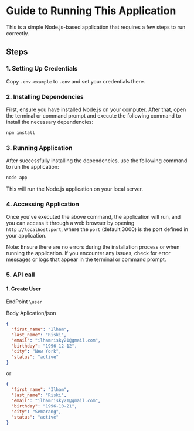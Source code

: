 # Guide to Running This Application

This is a simple Node.js-based application that requires a few steps to run correctly.

## Steps

### 1. Setting Up Credentials

Copy ```.env.example``` to ```.env``` and set your credentials there.

### 2. Installing Dependencies

First, ensure you have installed Node.js on your computer. After that, open the terminal or command prompt and execute the following command to install the necessary dependencies:
   ```bash
   npm install
   ```

### 3. Running Application

After successfully installing the dependencies, use the following command to run the application:
   ```bash
   node app
   ```
This will run the Node.js application on your local server.

### 4. Accessing Application

Once you've executed the above command, the application will run, and you can access it through a web browser by opening `http://localhost:port`, where the `port` (default 3000) is the port defined in your application.

Note: Ensure there are no errors during the installation process or when running the application. If you encounter any issues, check for error messages or logs that appear in the terminal or command prompt.

### 5. API call

#### 1. Create User
EndPoint
`\user`

Body Aplication/json
```json
{
  "first_name": "Ilham",
  "last_name": "Riski",
  "email": "ilhamrisky21@gmail.com",
  "birthday": "1996-12-12",
  "city": "New York",
  "status": "active"
}
```
or
```json
{
  "first_name": "Ilham",
  "last_name": "Riski",
  "email": "ilhamrisky21@gmail.com",
  "birthday": "1996-10-21",
  "city": "Semarang",
  "status": "active"
}
```
